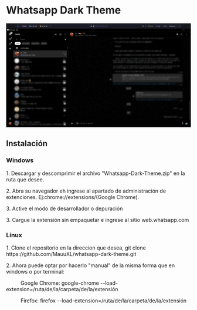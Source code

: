 <!DOCTYPE html>
<html lang="en">
  <head>
    <meta charset="UTF-8" />
    <meta name="viewport" content="width=device-width, initial-scale=1.0" />
  </head>
  <body>
    <h1>Whatsapp Dark Theme</h1>
    <img src="./images/example.png" alt="Whatsapp-Dark-Theme" />
    <h2>Instalación</h2>
    <h3>Windows</h3>
    <p>1. Descargar y descomprimir el archivo "Whatsapp-Dark-Theme.zip" en la ruta que desee.</p>
    <p>
      2. Abra su navegador eh ingrese al apartado de administración de extenciones. Ej:chrome://extensions/(Google
      Chrome).
    </p>
    <p>3. Active el modo de desarrollador o depuración</p>
    <p>3. Cargue la extensión sin empaquetar e ingrese al sitio web.whatsapp.com</p>
    <h3>Linux</h3>
    <p>
      1. Clone el repositorio en la direccion que desea, git clone https://github.com/MauuXL/whatsapp-dark-theme.git
    </p>
    <p>2. Ahora puede optar por hacerlo "manual" de la misma forma que en windows o por terminal:</p>
    <p>
      &nbsp;&nbsp;&nbsp;&nbsp;&nbsp;&nbsp;&nbsp;&nbsp;&nbsp;&nbsp;Google Chrome: google-chrome
      --load-extension=/ruta/de/la/carpeta/de/la/extensión
    </p>
    <p>
      &nbsp;&nbsp;&nbsp;&nbsp;&nbsp;&nbsp;&nbsp;&nbsp;&nbsp;&nbsp;Firefox: firefox
      --load-extension=/ruta/de/la/carpeta/de/la/extensión
    </p>
  </body>
</html>

